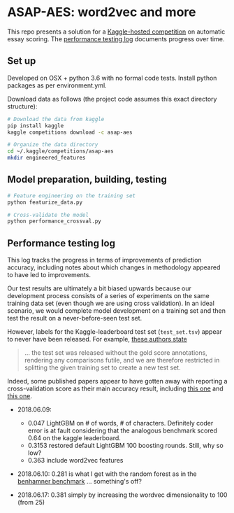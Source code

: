 # ASAP-AES: word2vec and more

This repo presents a solution for a 
[Kaggle-hosted competition](https://www.kaggle.com/c/asap-aes) 
on automatic essay scoring. The 
[performance testing log](#Performance-testing-log) 
documents progress over time.

## Set up

Developed on OSX + python 3.6 with no formal code tests. Install python 
packages as per environment.yml.

Download data as follows (the project code assumes this exact directory structure): 

```bash
# Download the data from kaggle
pip install kaggle
kaggle competitions download -c asap-aes

# Organize the data directory
cd ~/.kaggle/competitions/asap-aes
mkdir engineered_features
```

## Model preparation, building, testing

```bash
# Feature engineering on the training set
python featurize_data.py

# Cross-validate the model
python performance_crossval.py
```

## Performance testing log

This log tracks the progress in terms of improvements of prediction accuracy, 
including notes about which changes in methodology appeared to have
led to improvements.

Our test results are ultimately a bit biased upwards because our development process
consists of a series of experiments on the same training data set (even though
we are using cross validation). In an ideal scenario, we would complete
model development on a training set and then test the result on a
never-before-seen test set.

However, labels for the Kaggle-leaderboard test set (`test_set.tsv`) appear to
never have been released. For example, [these authors state](https://arxiv.org/pdf/1606.04289.pdf)

> ... the test set was released without
the gold score annotations, rendering any comparisons
futile, and we are therefore restricted in
splitting the given training set to create a new test
set.

Indeed, some published papers appear to have gotten away with reporting a
cross-validation score as their main accuracy result, including 
[this one](https://www.aclweb.org/anthology/D16-1193) and 
[this one](https://dl.acm.org/citation.cfm?id=3098160). 


- 2018.06.09: 
    - 0.047 LightGBM on # of words, # of characters. Definitely coder error is at fault considering 
    that the analogous benchmark scored 0.64 on the kaggle leaderboard.
    - 0.3153 restored default LightGBM 100 boosting rounds. Still, why so low?
    - 0.363 include word2vec features

- 2018.06.10: 0.281 is what I get with the random forest as in 
    the [benhamner benchmark](https://github.com/benhamner/ASAP-AES/blob/master/Benchmarks/length_benchmark.py)
    ... something's off?

- 2018.06.17: 0.381 simply by increasing the wordvec dimensionality to 100 (from 25)